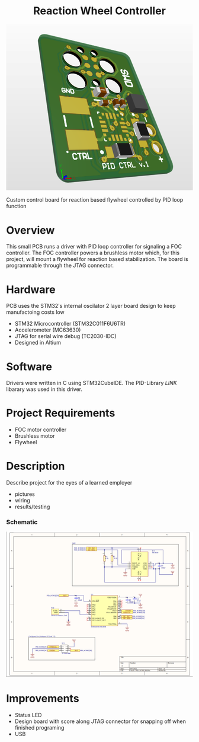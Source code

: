 <h1 align="center">Reaction Wheel Controller</h1>

![Banner](docs/img/pidsideview.png)

Custom control board for reaction based flywheel controlled by PID loop function

# Overview
This small PCB runs a driver with PID loop controller for signaling a FOC controller. The FOC controller powers a brushless motor which, for this project, will mount a flywheel for reaction based stabilization. The board is programmable through the JTAG connector.

# Hardware
PCB uses the STM32's internal oscilator 2 layer board design to keep manufactoing costs low
- STM32 Microcontroller (STM32C011F6U6TR)
- Accelerometer (MC63630)
- JTAG for serial wire debug (TC2030-IDC)
- Designed in Altium

# Software
Drivers were written in C using STM32CubeIDE. The PID-Library *LINK* libarary was used in this driver.

# Project Requirements
- FOC motor controller
- Brushless motor
- Flywheel
# Description
Describe project for the eyes of a learned employer
- pictures
- wiring
- results/testing
### Schematic
![](docs/img/SCH_PIC.png)

# Improvements
- Status LED
- Design board with score along JTAG connector for snapping off when finished programing
- USB
